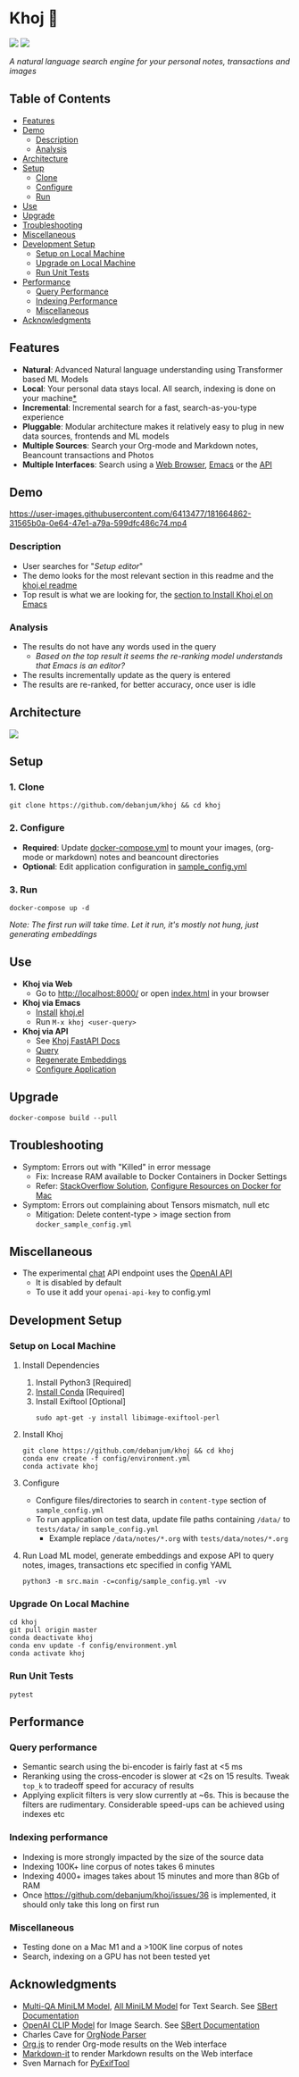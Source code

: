 # Khoj 🦅
![](https://github.com/debanjum/khoj/actions/workflows/test.yml/badge.svg)
![](https://github.com/debanjum/khoj/actions/workflows/build.yml/badge.svg)

*A natural language search engine for your personal notes, transactions and images*

## Table of Contents

- [Features](#Features)
- [Demo](#Demo)
  - [Description](#Description)
  - [Analysis](#Analysis)
- [Architecture](#Architecture)
- [Setup](#Setup)
  - [Clone](#Clone)
  - [Configure](#Configure)
  - [Run](#Run)
- [Use](#Use)
- [Upgrade](#Upgrade)
- [Troubleshooting](#Troubleshooting)
- [Miscellaneous](#Miscellaneous)
- [Development Setup](#Development-setup)
  - [Setup on Local Machine](#Setup-on-local-machine)
  - [Upgrade on Local Machine](#Upgrade-on-local-machine)
  - [Run Unit Tests](#Run-unit-tests)
- [Performance](#Performance)
  - [Query Performance](#Query-performance)
  - [Indexing Performance](#Indexing-performance)
  - [Miscellaneous](#Miscellaneous-1)
- [Acknowledgments](#Acknowledgments)

## Features

- **Natural**: Advanced Natural language understanding using Transformer based ML Models
- **Local**: Your personal data stays local. All search, indexing is done on your machine[\*](https://github.com/debanjum/khoj#miscellaneous)
- **Incremental**: Incremental search for a fast, search-as-you-type experience
- **Pluggable**: Modular architecture makes it relatively easy to plug in new data sources, frontends and ML models
- **Multiple Sources**: Search your Org-mode and Markdown notes, Beancount transactions and Photos
- **Multiple Interfaces**: Search using a [Web Browser](./src/interface/web/index.html), [Emacs](./src/interface/emacs/khoj.el) or the [API](http://localhost:8000/docs)

## Demo

<https://user-images.githubusercontent.com/6413477/181664862-31565b0a-0e64-47e1-a79a-599dfc486c74.mp4>

### Description

- User searches for \"*Setup editor*\"
- The demo looks for the most relevant section in this readme and the [khoj.el readme](https://github.com/debanjum/khoj/tree/master/src/interface/emacs)
- Top result is what we are looking for, the [section to Install Khoj.el on Emacs](https://github.com/debanjum/khoj/tree/master/src/interface/emacs#installation)

### Analysis

- The results do not have any words used in the query
  - *Based on the top result it seems the re-ranking model understands that Emacs is an editor?*
- The results incrementally update as the query is entered
- The results are re-ranked, for better accuracy, once user is idle

## Architecture

![](https://github.com/debanjum/khoj/blob/master/docs/khoj_architecture.png)

## Setup

### 1. Clone

``` shell
git clone https://github.com/debanjum/khoj && cd khoj
```

### 2. Configure

- **Required**: Update [docker-compose.yml](./docker-compose.yml) to mount your images, (org-mode or markdown) notes and beancount directories
- **Optional**: Edit application configuration in [sample_config.yml](./config/sample_config.yml)

### 3. Run

``` shell
docker-compose up -d
```

*Note: The first run will take time. Let it run, it\'s mostly not hung, just generating embeddings*

## Use

- **Khoj via Web**
  - Go to <http://localhost:8000/> or open [index.html](./src/interface/web/index.html) in your browser
- **Khoj via Emacs**
  - [Install](https://github.com/debanjum/khoj/tree/master/src/interface/emacs#installation) [khoj.el](./src/interface/emacs/khoj.el)
  - Run `M-x khoj <user-query>`
- **Khoj via API**
  - See [Khoj FastAPI Docs](http://localhost:8000/docs)
  - [Query](http://localhost:8000/search?q=%22what%20is%20the%20meaning%20of%20life%22)
  - [Regenerate Embeddings](http://localhost:8000/regenerate?t=ledger)
  - [Configure Application](https://localhost:8000/ui)

## Upgrade

``` shell
docker-compose build --pull
```

## Troubleshooting

- Symptom: Errors out with \"Killed\" in error message
  - Fix: Increase RAM available to Docker Containers in Docker Settings
  - Refer: [StackOverflow Solution](https://stackoverflow.com/a/50770267), [Configure Resources on Docker for Mac](https://docs.docker.com/desktop/mac/#resources)
- Symptom: Errors out complaining about Tensors mismatch, null etc
  - Mitigation: Delete content-type > image section from `docker_sample_config.yml`

## Miscellaneous

- The experimental [chat](localhost:8000/chat) API endpoint uses the [OpenAI API](https://openai.com/api/)
    - It is disabled by default
    - To use it add your `openai-api-key` to config.yml

## Development Setup

### Setup on Local Machine

1. Install Dependencies
   1. Install Python3 \[Required\]
   2. [Install Conda](https://docs.conda.io/projects/conda/en/latest/user-guide/install/index.html) \[Required\]
   3. Install Exiftool \[Optional\]
      ``` shell
      sudo apt-get -y install libimage-exiftool-perl
      ```

2. Install Khoj
   ``` shell
   git clone https://github.com/debanjum/khoj && cd khoj
   conda env create -f config/environment.yml
   conda activate khoj
   ```

3. Configure
   - Configure files/directories to search in `content-type` section of `sample_config.yml`
   - To run application on test data, update file paths containing `/data/` to `tests/data/` in `sample_config.yml`
     - Example replace `/data/notes/*.org` with `tests/data/notes/*.org`

4. Run
   Load ML model, generate embeddings and expose API to query notes, images, transactions etc specified in config YAML

   ``` shell
   python3 -m src.main -c=config/sample_config.yml -vv
   ```

### Upgrade On Local Machine

``` shell
cd khoj
git pull origin master
conda deactivate khoj
conda env update -f config/environment.yml
conda activate khoj
```

### Run Unit Tests

``` shell
pytest
```

## Performance

### Query performance

- Semantic search using the bi-encoder is fairly fast at \<5 ms
- Reranking using the cross-encoder is slower at \<2s on 15 results. Tweak `top_k` to tradeoff speed for accuracy of results
- Applying explicit filters is very slow currently at \~6s. This is because the filters are rudimentary. Considerable speed-ups can be achieved using indexes etc

### Indexing performance

- Indexing is more strongly impacted by the size of the source data
- Indexing 100K+ line corpus of notes takes 6 minutes
- Indexing 4000+ images takes about 15 minutes and more than 8Gb of RAM
- Once <https://github.com/debanjum/khoj/issues/36> is implemented, it should only take this long on first run

### Miscellaneous

- Testing done on a Mac M1 and a \>100K line corpus of notes
- Search, indexing on a GPU has not been tested yet

## Acknowledgments

- [Multi-QA MiniLM Model](https://huggingface.co/sentence-transformers/multi-qa-MiniLM-L6-cos-v1), [All MiniLM Model](https://huggingface.co/sentence-transformers/all-MiniLM-L6-v2) for Text Search. See [SBert Documentation](https://www.sbert.net/examples/applications/retrieve_rerank/README.html)
- [OpenAI CLIP Model](https://github.com/openai/CLIP) for Image Search. See [SBert Documentation](https://www.sbert.net/examples/applications/image-search/README.html)
- Charles Cave for [OrgNode Parser](http://members.optusnet.com.au/~charles57/GTD/orgnode.html)
- [Org.js](https://mooz.github.io/org-js/) to render Org-mode results on the Web interface
- [Markdown-it](https://github.com/markdown-it/markdown-it) to render Markdown results on the Web interface
- Sven Marnach for [PyExifTool](https://github.com/smarnach/pyexiftool/blob/master/exiftool.py)
